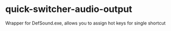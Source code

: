 # quick-switcher-audio-output
Wrapper for DefSound.exe, allows you to assign hot keys for single shortcut
